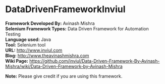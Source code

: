 # DataDrivenFrameworkInviul

<b>Framework Developed By:</b> Avinash Mishra
<br><b>Selenium Framework Types:</b> Data Driven Framework for Automation Testing
<br><b>Language used:</b> Java
<br><b>Tool:</b> Selenium tool
<br><b>URL:</b> http://www.inviul.com
<br><b>Blog:</b> http://www.theavinashmishra.com
<br><b>Wiki Page:</b> https://github.com/inviul/Data-Driven-Framework-By-Avinash-Mishra/wiki/Data-Driven-Framework-by-Avinash-Mishra


<b>Note:</b> Please give credit if you are using this framework.

